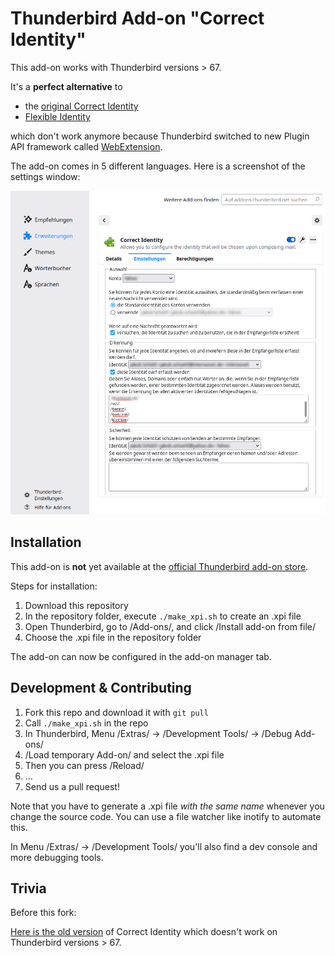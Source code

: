Thunderbird Add-on "Correct Identity"
=====================================

This add-on works with Thunderbird versions > 67.

It's a **perfect alternative** to

- the [original Correct Identity](https://github.com/dennisverspuij/tb-correctidentity)
- [Flexible Identity](https://github.com/snakelizzard/flexible_identity)

which don't work anymore because Thunderbird switched to new Plugin API
framework called [WebExtension](https://webextension-api.thunderbird.net/).

The add-on comes in 5 different languages. Here is a screenshot of the settings
window:

![Settings window](images/settings.png)


Installation
------------

This add-on is **not** yet available at the [official Thunderbird add-on store](https://addons.thunderbird.net/).

Steps for installation:

1. Download this repository
2. In the repository folder, execute `./make_xpi.sh` to create an .xpi file
3. Open Thunderbird, go to /Add-ons/, and click /Install add-on from file/
4. Choose the .xpi file in the repository folder

The add-on can now be configured in the add-on manager tab.


Development & Contributing
--------------------------

1. Fork this repo and download it with `git pull`
2. Call `./make_xpi.sh` in the repo
3. In Thunderbird, Menu /Extras/ → /Development Tools/ → /Debug Add-ons/
4. /Load temporary Add-on/ and select the .xpi file
5. Then you can press /Reload/
6. …
7. Send us a pull request!

Note that you have to generate a .xpi file *with the same name* whenever you change the source code. You can use a file watcher like inotify to automate this.

In Menu /Extras/ → /Development Tools/ you'll also find a dev console and more debugging tools.


Trivia
------

Before this fork:

[Here is the old version](https://addons.thunderbird.net/de/thunderbird/addon/correct-identity/)
of Correct Identity which doesn't work on Thunderbird versions > 67.
